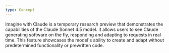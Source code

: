 ```yaml
---
type: Concept
---
```


Imagine with Claude is a temporary research preview that demonstrates the capabilities of the Claude Sonnet 4.5 model. It allows users to see Claude generating software on the fly, responding and adapting to requests in real time. This feature showcases the model's ability to create and adapt without predetermined functionality or prewritten code.